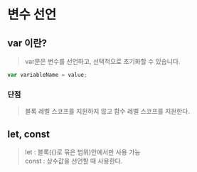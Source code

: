 # 변수 선언

## var 이란?

> var문은 변수를 선언하고, 선택적으로 초기화할 수 있습니다.

```js
var variableName = value;
```

### 단점

> 블록 레벨 스코프를 지원하지 않고 함수 레벨 스코프를 지원한다.

## let, const

> let : 블록({}로 묶은 범위)안에서만 사용 가능<br>
> const : 상수값을 선언할 때 사용한다.